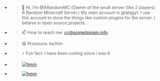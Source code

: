 - > 👋 Hi, I’m @ARandomMC (Owner of the small server (like 2 players) A Random Minecraft Server.) My main account is @qtqgyt. I use this account to store the things like custom plugins for the server. I believe in open source projects.
- > 📫 How to reach me: cc@somedomain.info
- > 😄 Pronouns: he/him
- > ⚡ Fun fact: I have been coding since I was 6
- > [![hmm](https://github-readme-stats.vercel.app/api?username=ARandomMC&show_icons=true&theme=radical&show=reviews,discussions_started,discussions_answered,prs_merged,prs_merged_percentage)]()
- > [![hmm](https://github-readme-stats.vercel.app/api/top-langs/?username=ARandomMC&size_weight=0.5&count_weight=0.5&show_icons=true&theme=radical)]()
